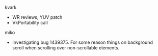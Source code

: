 kvark
* WR reviews, YUV patch
* VkPortability call

miko
* Investigating bug 1439375. For some reason things on background scroll when scrolling over non-scrollable elements.
